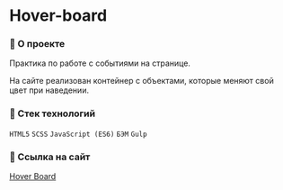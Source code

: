 # Hover-board

### :herb: О проекте
Практика по работе с событиями на странице.

На сайте реализован контейнер с объектами, которые меняют свой цвет при наведении.

### :herb: Стек технологий
`HTML5` `SCSS` `JavaScript (ES6)` `БЭМ` `Gulp`

### :herb: Ссылка на сайт
[Hover Board](https://nabandz.github.io/Hover-board/)
